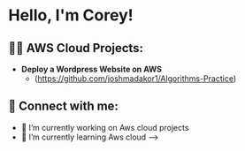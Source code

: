 <h1> Hello, I'm Corey! </h1>


<h2> 👨‍💻 AWS Cloud Projects: </h2>

- <b>Deploy a Wordpress Website on AWS</b>
  - (https://github.com/joshmadakor1/Algorithms-Practice)





<h2> 🤳 Connect with me:</h2>










- 🔭 I’m currently working on Aws cloud projects
- 🌱 I’m currently learning Aws cloud
-->
